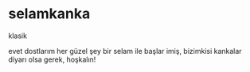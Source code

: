 selamkanka
==========

klasik

evet dostlarım her güzel şey bir selam ile başlar imiş, bizimkisi kankalar diyarı olsa gerek,
hoşkalın!
